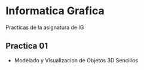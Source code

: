 Informatica Grafica
==========

Practicas de la asignatura de IG

Practica 01
--------------------
+  Modelado y Visualizacion de Objetos 3D Sencillos